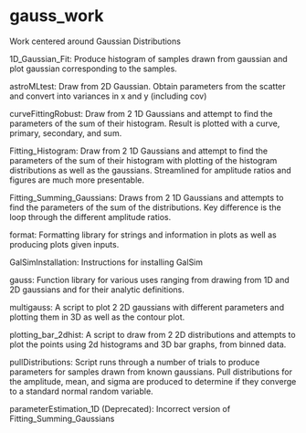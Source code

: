 gauss_work
==========

Work centered around Gaussian Distributions

1D_Gaussian_Fit: 
Produce histogram of samples drawn from gaussian and plot gaussian corresponding to the samples.

astroMLtest: 
Draw from 2D Gaussian. Obtain parameters from the scatter and convert into variances in x and y (including cov)

curveFittingRobust: 
Draw from 2 1D Gaussians and attempt to find the parameters of the
sum of their histogram. Result is plotted with a curve, primary, secondary, and sum.

Fitting_Histogram:
Draw from 2 1D Gaussians and attempt to find the parameters of the sum of their histogram with plotting of the histogram distributions as well as the gaussians. Streamlined for amplitude ratios and figures are much more presentable.

Fitting_Summing_Gaussians:
Draws from 2 1D Gaussians and attempts to find the parameters of the sum of the distributions. Key difference is the loop through the different amplitude ratios. 

format:
Formatting library for strings and information in plots as well
as producing plots given inputs.

GalSimInstallation:
Instructions for installing GalSim

gauss:
Function library for various uses ranging from drawing from 1D and 2D gaussians and for their analytic definitions.

multigauss:
A script to plot 2 2D gaussians with different parameters and plotting them in 3D as well as the contour plot.

plotting_bar_2dhist:
A script to draw from 2 2D distributions and attempts to plot the points using 2d histograms and 3D bar graphs, from binned data.

pullDistributions:
Script runs through a number of trials to produce parameters for samples drawn from known gaussians. Pull distributions for the amplitude, mean, and sigma are produced to determine if they converge to a standard normal random variable. 

parameterEstimation_1D (Deprecated):
Incorrect version of Fitting_Summing_Gaussians


